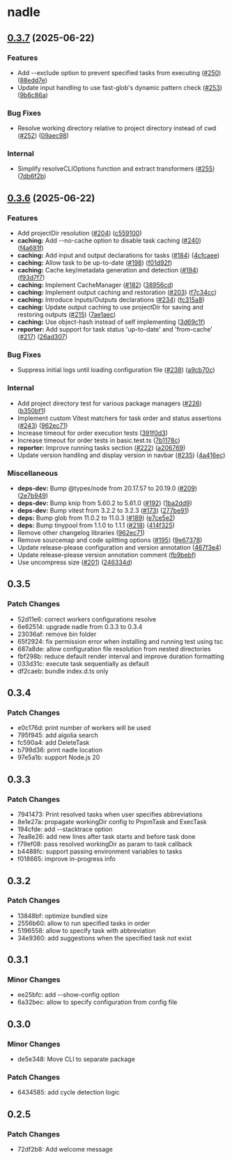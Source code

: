 # nadle

## [0.3.7](https://github.com/nadlejs/nadle/compare/v0.3.6...v0.3.7) (2025-06-22)


### Features

* Add --exclude option to prevent specified tasks from executing ([#250](https://github.com/nadlejs/nadle/issues/250)) ([88edd7e](https://github.com/nadlejs/nadle/commit/88edd7ee5201d60d57065178ced846a00560a65c))
* Update input handling to use fast-glob's dynamic pattern check ([#253](https://github.com/nadlejs/nadle/issues/253)) ([9b6c86a](https://github.com/nadlejs/nadle/commit/9b6c86a235c00ba9d768fb1b595b47305f542791))


### Bug Fixes

* Resolve working directory relative to project directory instead of cwd ([#252](https://github.com/nadlejs/nadle/issues/252)) ([09aec98](https://github.com/nadlejs/nadle/commit/09aec9807f2664a6d44d8eab20e0f563144aedc5))


### Internal

* Simplify resolveCLIOptions function and extract transformers ([#255](https://github.com/nadlejs/nadle/issues/255)) ([7db6f2b](https://github.com/nadlejs/nadle/commit/7db6f2b8bf3a33a6822a2ce8c1e278492463355d))

## [0.3.6](https://github.com/nadlejs/nadle/compare/v0.3.5...v0.3.6) (2025-06-22)


### Features

* Add projectDir resolution ([#204](https://github.com/nadlejs/nadle/issues/204)) ([c559100](https://github.com/nadlejs/nadle/commit/c5591007d269cd3b48c24f92a7986a8847430d64))
* **caching:** Add --no-cache option to disable task caching ([#240](https://github.com/nadlejs/nadle/issues/240)) ([f4a681f](https://github.com/nadlejs/nadle/commit/f4a681fb9aba496d7c3e26e1c252115b4b167a99))
* **caching:** Add input and output declarations for tasks ([#184](https://github.com/nadlejs/nadle/issues/184)) ([4cfcaee](https://github.com/nadlejs/nadle/commit/4cfcaee8d516ff47b80c44b23d173cc2b6fbcfd8))
* **caching:** Allow task to be up-to-date ([#198](https://github.com/nadlejs/nadle/issues/198)) ([f01d92f](https://github.com/nadlejs/nadle/commit/f01d92f720dc4163af7631ad2aeafaa0b0d2aaee))
* **caching:** Cache key/metadata generation and detection ([#194](https://github.com/nadlejs/nadle/issues/194)) ([f93d7f7](https://github.com/nadlejs/nadle/commit/f93d7f76e30d6816ecbfb3ae99439d03ce13f817))
* **caching:** Implement CacheManager ([#182](https://github.com/nadlejs/nadle/issues/182)) ([38956cd](https://github.com/nadlejs/nadle/commit/38956cdb98adf6b0007d1752a37043ec74d5206a))
* **caching:** Implement output caching and restoration ([#203](https://github.com/nadlejs/nadle/issues/203)) ([f7c34cc](https://github.com/nadlejs/nadle/commit/f7c34ccce8026c34090da0dff7bee5f26e4be10f))
* **caching:** Introduce Inputs/Outputs declarations ([#234](https://github.com/nadlejs/nadle/issues/234)) ([fc315a8](https://github.com/nadlejs/nadle/commit/fc315a88e4b413215be305bd2f6e639134fb7a6f))
* **caching:** Update output caching to use projectDir for saving and restoring outputs ([#215](https://github.com/nadlejs/nadle/issues/215)) ([7ae1aec](https://github.com/nadlejs/nadle/commit/7ae1aecd7b989e5077470436219096a84adfac3f))
* **caching:** Use object-hash instead of self implementing ([3d69c1f](https://github.com/nadlejs/nadle/commit/3d69c1f39e66aaca193480068bc0f08c6733fb9c))
* **reporter:** Add support for task status 'up-to-date' and 'from-cache' ([#217](https://github.com/nadlejs/nadle/issues/217)) ([26ad307](https://github.com/nadlejs/nadle/commit/26ad3079c46c38cac4c4ebfe7a041259d4e20a47))


### Bug Fixes

* Suppress initial logs until loading configuration file ([#238](https://github.com/nadlejs/nadle/issues/238)) ([a9cb70c](https://github.com/nadlejs/nadle/commit/a9cb70c77e864214819d2d64f01e9b9fcda04fa4))


### Internal

* Add project directory test for various package managers ([#226](https://github.com/nadlejs/nadle/issues/226)) ([b350bf1](https://github.com/nadlejs/nadle/commit/b350bf1f98023d418a82d5199a85550f6d645f9c))
* Implement custom Vitest matchers for task order and status assertions ([#243](https://github.com/nadlejs/nadle/issues/243)) ([962ec71](https://github.com/nadlejs/nadle/commit/962ec71ad118880c0f2e39cccb66d7c66bd7eaa0))
* Increase timeout for order execution tests ([391f0d3](https://github.com/nadlejs/nadle/commit/391f0d37d0a9aac5f89e28f0c1a19660846b6e66))
* Increase timeout for order tests in basic.test.ts ([7b1178c](https://github.com/nadlejs/nadle/commit/7b1178c886f96174a00cce5d7992911af5ac5596))
* **reporter:** Improve running tasks section ([#222](https://github.com/nadlejs/nadle/issues/222)) ([a206769](https://github.com/nadlejs/nadle/commit/a206769bf4d632d3b7f077786a07b5416cdb3481))
* Update version handling and display version in navbar ([#235](https://github.com/nadlejs/nadle/issues/235)) ([4a416ec](https://github.com/nadlejs/nadle/commit/4a416ec95579cba1a5ccf35733eae29761b16f96))


### Miscellaneous

* **deps-dev:** Bump @types/node from 20.17.57 to 20.19.0 ([#209](https://github.com/nadlejs/nadle/issues/209)) ([2e7b949](https://github.com/nadlejs/nadle/commit/2e7b9495c9936465f05780e1d39c7bef29655eaf))
* **deps-dev:** Bump knip from 5.60.2 to 5.61.0 ([#192](https://github.com/nadlejs/nadle/issues/192)) ([1ba2dd9](https://github.com/nadlejs/nadle/commit/1ba2dd9a129d43de4d911d9f1449418570a8413f))
* **deps-dev:** Bump vitest from 3.2.2 to 3.2.3 ([#173](https://github.com/nadlejs/nadle/issues/173)) ([277be91](https://github.com/nadlejs/nadle/commit/277be918c551624fc944aa085f52b22570f9e07d))
* **deps:** Bump glob from 11.0.2 to 11.0.3 ([#189](https://github.com/nadlejs/nadle/issues/189)) ([e7ce5e2](https://github.com/nadlejs/nadle/commit/e7ce5e2a99e8ee239e4fbcc9501c8f5a31138bb9))
* **deps:** Bump tinypool from 1.1.0 to 1.1.1 ([#218](https://github.com/nadlejs/nadle/issues/218)) ([414f325](https://github.com/nadlejs/nadle/commit/414f3256259e382965836d72ebfe933392c1d50f))
* Remove other changelog libraries ([962ec71](https://github.com/nadlejs/nadle/commit/962ec71ad118880c0f2e39cccb66d7c66bd7eaa0))
* Remove sourcemap and code splitting options ([#195](https://github.com/nadlejs/nadle/issues/195)) ([9e67378](https://github.com/nadlejs/nadle/commit/9e6737889e7e21edd882373ac899209d69745b10))
* Update release-please configuration and version annotation ([467f3e4](https://github.com/nadlejs/nadle/commit/467f3e492add2bc77821c359278a0a9546f33b40))
* Update release-please version annotation comment ([fb9bebf](https://github.com/nadlejs/nadle/commit/fb9bebf48f937039282a5c3773a000b971ee43a9))
* Use uncompress size ([#201](https://github.com/nadlejs/nadle/issues/201)) ([246334d](https://github.com/nadlejs/nadle/commit/246334d9def34a70dcbbc3ee6647997f8abfe8c5))

## 0.3.5

### Patch Changes

- 52d11e6: correct workers configurations resolve
- 6e62514: upgrade nadle from 0.3.3 to 0.3.4
- 23036af: remove bin folder
- 65f2924: fix permission error when installing and running test using tsc
- 687a8de: allow configuration file resolution from nested directories
- fbf298b: reduce default render interval and improve duration formatting
- 033d31c: execute task sequentially as default
- df2caeb: bundle index.d.ts only

## 0.3.4

### Patch Changes

- e0c176d: print number of workers will be used
- 795f945: add algolia search
- fc590a4: add DeleteTask
- b799d36: print nadle location
- 97e5a1b: support Node.js 20

## 0.3.3

### Patch Changes

- 7941473: Print resolved tasks when user specifies abbreviations
- 8e1e27a: propagate workingDir config to PnpmTask and ExecTask
- 194cfde: add --stacktrace option
- 7ea8e26: add new lines after task starts and before task done
- f79ef08: pass resolved workingDir as param to task callback
- b4488fc: support passing environment variables to tasks
- f018665: improve in-progress info

## 0.3.2

### Patch Changes

- 13848bf: optimize bundled size
- 2556b60: allow to run specified tasks in order
- 5196558: allow to specify task with abbreviation
- 34e9360: add suggestions when the specified task not exist

## 0.3.1

### Minor Changes

- ee25bfc: add --show-config option
- 6a32bec: allow to specify configuration from config file

## 0.3.0

### Minor Changes

- de5e348: Move CLI to separate package

### Patch Changes

- 6434585: add cycle detection logic

## 0.2.5

### Patch Changes

- 72df2b8: Add welcome message
